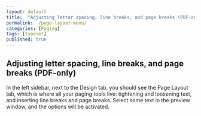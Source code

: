 ```yaml
---
layout: default
title:  "Adjusting letter spacing, line breaks, and page breaks (PDF-only)"
permalink:  /page-layout-menu/
categories: [Paging]
tags: [typeset]
published: true
---
```


<section data-type="chapter" class="hsecchapter" data-hederis-type="hsecchapter" id="page-layout-menu" data-pi-attrs="id: page-layout-menu; data-tags: typeset;" role="doc-chapter" data-tags="typeset" data-author-name=" " data-book-title=" " title="Adjusting letter spacing, line breaks, and page breaks (PDF-only)"><h1 data-hederis-type="hblkchaptitle" class="hblkchaptitle" id="ptSws92TZ">Adjusting letter spacing, line breaks, and page breaks (PDF-only)</h1>
    <p class="hblkp" data-hederis-type="hblkp" id="p2tHaZkqd">In the left sidebar, next to the Design tab, you should see the Page Layout tab, which is where all your paging tools live: tightening and loosening text, and inserting line breaks and page breaks. Select some text in the preview window, and the options will be activated.</p>
    </section>
    